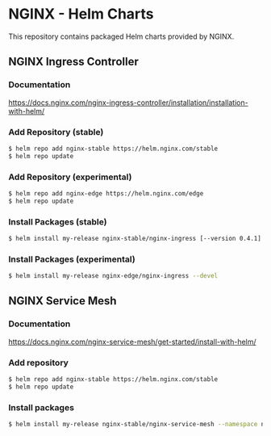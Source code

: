 # NGINX - Helm Charts

This repository contains packaged Helm charts provided by NGINX.
## NGINX Ingress Controller

### Documentation

https://docs.nginx.com/nginx-ingress-controller/installation/installation-with-helm/

### Add Repository (stable)

```sh
$ helm repo add nginx-stable https://helm.nginx.com/stable
$ helm repo update
```

### Add Repository (experimental)

```sh
$ helm repo add nginx-edge https://helm.nginx.com/edge
$ helm repo update
```


### Install Packages (stable)

```sh
$ helm install my-release nginx-stable/nginx-ingress [--version 0.4.1]
```

### Install Packages (experimental)

```sh
$ helm install my-release nginx-edge/nginx-ingress --devel

```

## NGINX Service Mesh

### Documentation

https://docs.nginx.com/nginx-service-mesh/get-started/install-with-helm/

### Add repository
```sh
$ helm repo add nginx-stable https://helm.nginx.com/stable
$ helm repo update
```

### Install packages
```sh
$ helm install my-release nginx-stable/nginx-service-mesh --namespace nginx-mesh --create-namespace
```
